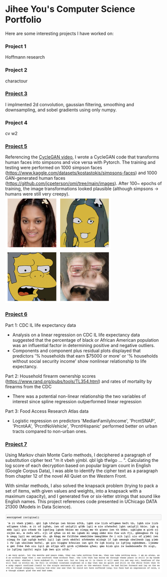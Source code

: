 # Jihee You's Computer Science Portfolio
Here are some interesting projects I have worked on:

### Project 1
Hoffmann research

### Project 2
charactour

### [Project 3](https://github.com/jiheeyy/jiheeyy.github.io/tree/main/project/3)
I implmented 2d convolution, gaussian filtering, smoothing and downsampling, and sobel gradients using only numpy.

### Project 4
cv w2

### [Project 5](https://github.com/jiheeyy/jiheeyy.github.io/tree/main/project/5)
Referencing the [CycleGAN video](https://youtu.be/4LktBHGCNfw), I wrote a CycleGAN code that transforms human faces into simpsons and vice versa with Pytorch. The training and testing were performed on 1000 simpson faces (https://www.kaggle.com/datasets/kostastokis/simpsons-faces) and 1000 GAN-generated human faces (https://github.com/jcpeterson/omi/tree/main/images). After 100~ epochs of training, the image transformations looked plausible (although simpsons -> humans were still very creepy).
![](https://github.com/jiheeyy/jiheeyy.github.io/blob/main/image/Screen%20Shot%202023-03-24%20at%2010.56.52%20AM.png)
![](https://github.com/jiheeyy/jiheeyy.github.io/blob/main/image/Screen%20Shot%202023-03-24%20at%2010.57.24%20AM.png)

### [Project 6](https://github.com/jiheeyy/jiheeyy.github.io/tree/main/project/6)
Part 1: CDC IL life expectancy data
- Analysis on a linear regression on CDC IL life expectancy data suggested that the percentage of black or African American population was an influential factor in determining positive and negative outliers.
- Components and component plus residual plots displayed that predictors '% households that earn $75000 or more' or '% households without social security income' show nonlinear relationship to life expectancy.

Part 2: Household firearm ownership scores (https://www.rand.org/pubs/tools/TL354.html) and rates of mortality by firearms from the CDC
- There was a potential non-linear relationship the two variables of interest since spline regression outperformed linear regression

Part 3: Food Access Research Atlas data
- Logistic regression on predictors 'MedianFamilyIncome', 'PrcntSNAP', 'PrcntAA', 'PrcntNoVehicle', 'PrcntHispanic' performed better on urban tracts compared to non-urban ones.

### [Project 7](https://github.com/jiheeyy/jiheeyy.github.io/tree/main/project/7)
Using Markov chain Monte Carlo methods, I deciphered a paragraph of substitution cipher text  "m it vbeh yjmbl. qbl lgb tfwlgo  ... ". Calculating the log score of each decryption based on popular bigram count in English (Google Corpus Data), I was able to identify the cipher text as a paragraph from chapter 12 of the novel All Quiet on the Western Front.

With similar methods, I also solved the knapsack problem (trying to pack a set of items, with given values and weights, into a knapsack with a maximum capacity), and I generated five or six-letter strings that sound like English names. This project references code presented in UChicago DATA 21300 (Models in Data Science).

![](https://github.com/jiheeyy/jiheeyy.github.io/blob/main/image/mc%2Bo.png)
![](https://github.com/jiheeyy/jiheeyy.github.io/blob/main/image/mc.png)
